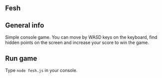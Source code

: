 ## Fesh

## General info

Simple console game. You can move by WASD keys on the keyboard, find hidden points on the screen and increase your score to win the game.

## Run game

Type `node fesh.js` in your console.
